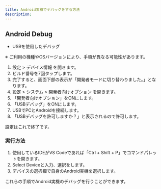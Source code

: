```yaml
---
title: Android実機でデバッグをする方法
description: 
---
```


## Android Debug

- USBを使用したデバッグ

※ ご利用の機種やOSバージョンにより、手順が異なる可能性があります。

1. 設定 > デバイス情報 を開きます。
1. ビルド番号を7回タップします。
1. 完了すると、画面下部の表示が「開発者モードに切り替わりました。」となります。
1. 設定 > システム > 開発者向けオプション を開きます。
1. 「開発者向けオプション」をONにします。
1. 「USBデバッグ」をONにします。
1. USBでPCとAndroidを接続します。
1. 「USBデバッグを許可しますか？」と表示されるので許可します。

設定はこれで終了です。

### 実行方法

1. 使用しているIDEがVS Codeであれば「Ctrl + Shift + P」でコマンドパレットを開きます。
1. Select Deviceと入力、選択をします。
1. デバイスの選択欄で自身のAndroid実機を選択します。

これらの手順でAndroid実機のデバッグを行うことができます。
